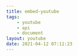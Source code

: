 ```yaml
---
title: embed-youtube
tags: 
    - youtube
    - api
    - document
layout: youtube
date: 2021-04-12 07:11:23
---
```


<script src="https://apis.google.com/js/api.js"></script>
<script src="/vids.js"></script>


